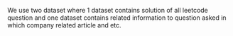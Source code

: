 We use two dataset where 1 dataset contains solution of all leetcode question and one dataset contains related information to question asked in which company related article and etc.

